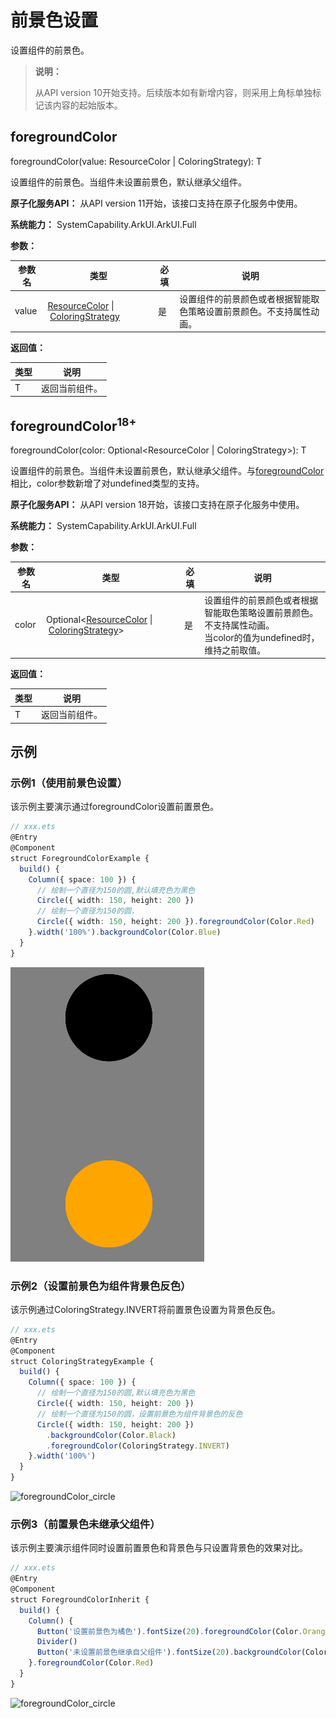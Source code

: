 # 前景色设置
<!--Kit: ArkUI-->
<!--Subsystem: ArkUI-->
<!--Owner: @CCFFWW-->
<!--Designer: @yangfan229-->
<!--Tester: @lxl007-->
<!--Adviser: @HelloCrease-->

设置组件的前景色。

>  **说明：**
>
>  从API version 10开始支持。后续版本如有新增内容，则采用上角标单独标记该内容的起始版本。

## foregroundColor

foregroundColor(value: ResourceColor | ColoringStrategy): T

设置组件的前景色。当组件未设置前景色，默认继承父组件。

**原子化服务API：** 从API version 11开始，该接口支持在原子化服务中使用。

**系统能力：** SystemCapability.ArkUI.ArkUI.Full

**参数：**

| 参数名 | 类型                                                         | 必填 | 说明                                                         |
| ------ | ------------------------------------------------------------ | ---- | ------------------------------------------------------------ |
| value  | [ResourceColor](ts-types.md#resourcecolor)&nbsp;\|&nbsp;[ColoringStrategy](ts-appendix-enums.md#coloringstrategy10) | 是   | 设置组件的前景颜色或者根据智能取色策略设置前景颜色。不支持属性动画。 |

**返回值：**

| 类型   | 说明                     |
| ------ | ------------------------ |
| T | 返回当前组件。 |

## foregroundColor<sup>18+</sup>

foregroundColor(color: Optional\<ResourceColor | ColoringStrategy>): T

设置组件的前景色。当组件未设置前景色，默认继承父组件。与[foregroundColor](#foregroundcolor)相比，color参数新增了对undefined类型的支持。

**原子化服务API：** 从API version 18开始，该接口支持在原子化服务中使用。

**系统能力：** SystemCapability.ArkUI.ArkUI.Full

**参数：**

| 参数名 | 类型                                                         | 必填 | 说明                                                         |
| ------ | ------------------------------------------------------------ | ---- | ------------------------------------------------------------ |
| color  | Optional\<[ResourceColor](ts-types.md#resourcecolor)&nbsp;\|&nbsp;[ColoringStrategy](ts-appendix-enums.md#coloringstrategy10)> | 是   | 设置组件的前景颜色或者根据智能取色策略设置前景颜色。不支持属性动画。<br/>当color的值为undefined时，维持之前取值。 |

**返回值：**

| 类型   | 说明                     |
| ------ | ------------------------ |
| T | 返回当前组件。 |

## 示例

### 示例1（使用前景色设置）

该示例主要演示通过foregroundColor设置前置景色。

```ts
// xxx.ets
@Entry
@Component
struct ForegroundColorExample {
  build() {
    Column({ space: 100 }) {
      // 绘制一个直径为150的圆,默认填充色为黑色
      Circle({ width: 150, height: 200 })
      // 绘制一个直径为150的圆，
      Circle({ width: 150, height: 200 }).foregroundColor(Color.Red)
    }.width('100%').backgroundColor(Color.Blue)
  }
}
```

![foregroundColor_circle](figures/foregroundColor_circle.png)

### 示例2（设置前景色为组件背景色反色）

该示例通过ColoringStrategy.INVERT将前置景色设置为背景色反色。

```ts
// xxx.ets
@Entry
@Component
struct ColoringStrategyExample {
  build() {
    Column({ space: 100 }) {
      // 绘制一个直径为150的圆,默认填充色为黑色
      Circle({ width: 150, height: 200 })
      // 绘制一个直径为150的圆，设置前景色为组件背景色的反色
      Circle({ width: 150, height: 200 })
        .backgroundColor(Color.Black)
        .foregroundColor(ColoringStrategy.INVERT)
    }.width('100%')
  }
}
```
![foregroundColor_circle](figures/ColoringStrategy_circle.png)

### 示例3（前置景色未继承父组件）

该示例主要演示组件同时设置前置景色和背景色与只设置背景色的效果对比。

```ts
// xxx.ets
@Entry
@Component
struct ForegroundColorInherit {
  build() {
    Column() {
      Button('设置前景色为橘色').fontSize(20).foregroundColor(Color.Orange).backgroundColor(Color.Gray)
      Divider()
      Button('未设置前景色继承自父组件').fontSize(20).backgroundColor(Color.Gray)
    }.foregroundColor(Color.Red)
  }
}
```

![foregroundColor_circle](figures/foregroundColorInherit.jpg)